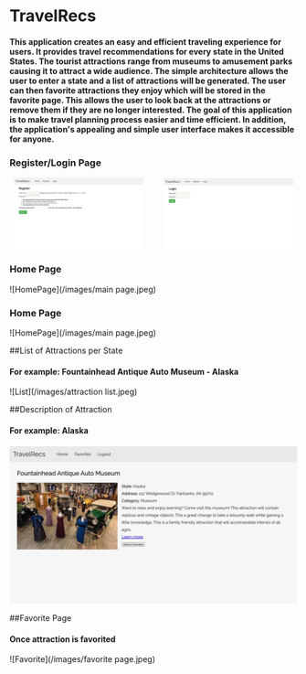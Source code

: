 # TravelRecs


#### This application creates an easy and efficient traveling experience for users. It provides travel recommendations for every state in the United States. The tourist attractions range from museums to amusement parks causing it to attract a wide audience. The simple architecture allows the user to enter a state and a list of attractions will be generated. The user can then favorite attractions they enjoy which will be stored in the favorite page. This allows the user to look back at the attractions or remove them if they are no longer interested. The goal of this application is to make travel planning process easier and time efficient. In addition, the application's appealing and simple user interface makes it accessible for anyone. 


### Register/Login Page
<p align="center">
  <img alt="Register" src="/images/register.jpeg" width="45%">
&nbsp; &nbsp; &nbsp; &nbsp;
  <img alt="Login" src="/images/login.jpeg" width="45%">
</p>

### Home Page
![HomePage](/images/main page.jpeg)

### Home Page
![HomePage](/images/main page.jpeg)

##List of Attractions per State
#### For example: Fountainhead Antique Auto Museum - Alaska
![List](/images/attraction list.jpeg)

##Description of Attraction
#### For example: Alaska
![Description](/images/description.jpeg)

##Favorite Page
#### Once attraction is favorited
![Favorite](/images/favorite page.jpeg)



